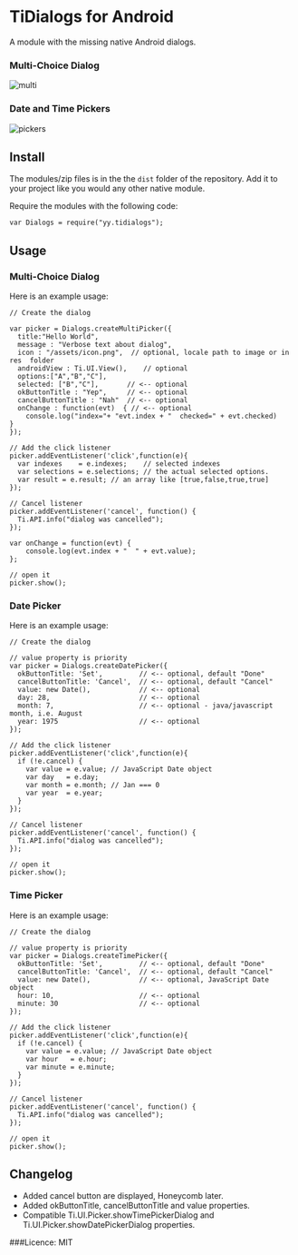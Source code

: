 # TiDialogs for Android

A module with the missing native Android dialogs.

### Multi-Choice Dialog

![multi](http://developer.android.com/images/ui/dialog_checkboxes.png)

### Date and Time Pickers

![pickers](http://developer.android.com/images/ui/pickers.png)

## Install

The modules/zip files is in the the `dist` folder of the repository. Add it to your project like you would any other native module.

Require the modules with the following code:

~~~
var Dialogs = require("yy.tidialogs");
~~~


## Usage

### Multi-Choice Dialog

Here is an example usage:

~~~
// Create the dialog

var picker = Dialogs.createMultiPicker({
  title:"Hello World", 
  message : "Verbose text about dialog", 
  icon : "/assets/icon.png",  // optional, locale path to image or in res  folder
  androidView : Ti.UI.View(),    // optional 
  options:["A","B","C"], 
  selected: ["B","C"],       // <-- optional
  okButtonTitle : "Yep",     // <-- optional
  cancelButtonTitle : "Nah"  // <-- optional
  onChange : function(evt)  { // <-- optional 
    console.log("index="+ "evt.index + "  checked=" + evt.checked)
}
});

// Add the click listener
picker.addEventListener('click',function(e){
  var indexes    = e.indexes;    // selected indexes
  var selections = e.selections; // the actual selected options.
  var result = e.result; // an array like [true,false,true,true]     
});

// Cancel listener
picker.addEventListener('cancel', function() {
  Ti.API.info("dialog was cancelled");
});

var onChange = function(evt) {
    console.log(evt.index + "  " + evt.value);
};

// open it
picker.show();
~~~

### Date Picker

Here is an example usage:

~~~
// Create the dialog

// value property is priority
var picker = Dialogs.createDatePicker({
  okButtonTitle: 'Set',         // <-- optional, default "Done"
  cancelButtonTitle: 'Cancel',  // <-- optional, default "Cancel"
  value: new Date(),            // <-- optional
  day: 28,                      // <-- optional
  month: 7,                     // <-- optional - java/javascript month, i.e. August
  year: 1975                    // <-- optional
});

// Add the click listener
picker.addEventListener('click',function(e){
  if (!e.cancel) {
    var value = e.value; // JavaScript Date object
    var day   = e.day;
    var month = e.month; // Jan === 0
    var year  = e.year;
  }
});

// Cancel listener
picker.addEventListener('cancel', function() {
  Ti.API.info("dialog was cancelled");
});

// open it
picker.show();
~~~

### Time Picker

Here is an example usage:

~~~
// Create the dialog

// value property is priority
var picker = Dialogs.createTimePicker({
  okButtonTitle: 'Set',         // <-- optional, default "Done"
  cancelButtonTitle: 'Cancel',  // <-- optional, default "Cancel"
  value: new Date(),            // <-- optional, JavaScript Date object
  hour: 10,                     // <-- optional
  minute: 30                    // <-- optional
});

// Add the click listener
picker.addEventListener('click',function(e){
  if (!e.cancel) {
    var value = e.value; // JavaScript Date object
    var hour   = e.hour;
    var minute = e.minute; 
  }
});

// Cancel listener
picker.addEventListener('cancel', function() {
  Ti.API.info("dialog was cancelled");
});

// open it
picker.show();
~~~


## Changelog
* Added cancel button are displayed, Honeycomb later.
* Added okButtonTitle, cancelButtonTitle and value properties.
* Compatible Ti.UI.Picker.showTimePickerDialog and Ti.UI.Picker.showDatePickerDialog properties.


###Licence: MIT
